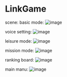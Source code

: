 # LinkGame
scene:
basic mode:
![image](https://user-images.githubusercontent.com/36945794/215564993-26de0d4c-4324-44f2-8826-ac7ec6d6c488.png)

voice setting:
![image](https://user-images.githubusercontent.com/36945794/215565040-f42c600a-ae72-43e4-9607-563f04e55663.png)

leisure mode:
![image](https://user-images.githubusercontent.com/36945794/215565102-d17ecfbc-3948-41c1-98e2-be6f98bd18f9.png)

mission mode:
![image](https://user-images.githubusercontent.com/36945794/215565153-07c05670-df6e-446f-be20-ac63f19757ea.png)

ranking board:
![image](https://user-images.githubusercontent.com/36945794/215565178-eb473683-2674-47b1-a022-d1f73c30dac2.png)

main manu:
![image](https://user-images.githubusercontent.com/36945794/215565211-1dd95b75-0738-4411-aca4-a6e7811c7cea.png)

